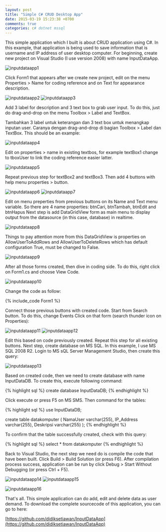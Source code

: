 ```yaml
---
layout: post
title: "Simple C# CRUD Desktop App"
date: 2015-03-19 15:23:38 +0700
comments: true
categories: c# dotnet mssql
---
```

This simple application which I built is about CRUD application using C#.
In this example, that application is being used to save information that is username and IP address of user desktop computer.
For beginning, create new project on Visual Studio (I use version 2008) with name InputDataApp.

![inputdataapp1](/images/inputdataapp1.png)

Click Form1 that appears after we create new project, edit on the menu Properties > Name for coding reference and on Text for appearance description.

![inputdataapp2](/images/inputdataapp2.png) ![inputdataapp3](/images/inputdataapp3.png)

Add 3 label for description and 3 text box to grab user input.
To do this, just do drag-and-drop on the menu Toolbox > Label and TextBox.

Tambahkan 3 label untuk keterangan dan 3 text box untuk menangkap inputan user. Caranya dengan drag-and-drop di bagian Toolbox > Label dan TextBox.
This should be an example:

![inputdataapp4](/images/inputdataapp4.png)

Edit on properties > name in existing textbos, for example textBox1 change to tboxUser to link the coding reference easier latter.

![inputdataapp5](/images/inputdataapp5.png)

Repeat previous step for textBox2 and textBox3.
Then add 4 buttons with help menu properties > button.

![inputdataapp6](/images/inputdataapp6.png) ![inputdataapp7](/images/inputdataapp7.png)

Edit on menu preperties from previous buttons on its Name and Text menu variable.
So there are 4 name properties: btnCari, btnTambah, btnEdit and btnHapus
Next step is add DataGridView form as main menu to display output from the datasource (in this case, database) in realtime.

![inputdataapp8](/images/inputdataapp8.png)

Things to pay attention more from this DataGridView is properties on AllowUserToAddRows and AllowUserToDeleteRows which has default configuration True, must be changed to False.

![inputdataapp9](/images/inputdataapp9.png)

After all those forms created, then dive in coding side. To do this, right click on Form1.cs and choose View Code.

![inputdataapp10](/images/inputdataapp10.png)

Change the code as follow:

{% include_code Form1 %}

Connect those previous buttons with created code. Start from Search button. To do this, change Events Click on that form (search thunder icon on Properties):

![inputdataapp11](/images/inputdataapp11.png)
![inputdataapp12](/images/inputdataapp12.png)

Edit this based on code previously created. Repeat this step for all existing buttons.
Next step, create database on MS SQL. In this example, I use MS SQL 2008 R2. Login to MS sQL Server Management Studio, then create this query:

![inputdataapp13](/images/inputdataapp13.png)

Based on created code, then we need to create database with name InputDataDB. To create this, execute following command:

{% highlight sql %}
create database InputDataDB;
{% endhighlight %}

Click execute or press F5 on MS SMS.
Then command for the tables:

{% highlight sql %}
use InputDataDB;
 
create table datakomputer
(
	NamaUser varchar(255),
	IP_Address varchar(255),
	Deskripsi varchar(255)
);
{% endhighlight %}

To confirm that the table successfully created, check with this query:

{% highlight sql %}
select * from datakomputer
{% endhighlight %}

Back to Visual Studio, the next step we need do is compile the code that have been built. Click Build > Build Solution (or press F6).
After compilation process success, application can be run by click Debug > Start Without Debugging (or press Ctrl + F5).

![inputdataapp14](/images/inputdataapp14.png) ![inputdataapp15](/images/inputdataapp15.png)

![inputdataapp16](/images/inputdataapp16.png)

That's all. This simple application can do add, edit and delete data as user demand.
To download the complete sourcecode of this application, you can go to here:

[https://github.com/didiksetiawan/InputDataApp](https://github.com/didiksetiawan/InputDataApp)
